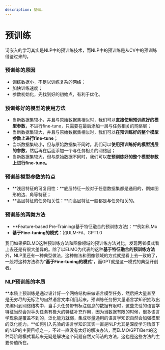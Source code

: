```yaml
---
description: 基础。
---
```


# 预训练

词嵌入的学习其实是NLP中的预训练技术，而NLP中的预训练是从CV中的预训练借鉴过来的。

### **预训练的原因**

* 训练数据小，不足以训练复杂的网络；
* 加快训练速度；
* 参数初始化，先找到好的初始点，有利于优化。

### **预训练好的模型的使用方法**

* 当新数据集较小，并且与原始数据集相似时，我们可以**直接使用预训练好的模型参数**，不进行fine-tune，只需要在最后添加一层与任务相关的网络层；
* 当新数据集较大，并且与原始数据集相似时，我们可以**在预训练好的整个模型参数上进行fine-tune；**
* 当新数据集较小，但与原始数据集不同时，我们可以**使用预训练好的模型浅层的参数**，然后再在后面添加一个与任务相关的网络层；
* 当新数据集较大，但与原始数据不同时，我们可以**在预训练好的整个模型参数上进行fine-tune。**

### **预训练模型参数的特点**

* **浅层特征的可复用性：**底层特征一般对于任意数据集都是通用的，例如图形的边、角等特征；
* **高层特征的任务相关性：**而高层特征一般都是与任务相关的。

### **预训练的两类方法**

* **Feature-based Pre-Training\(基于特征融合的预训练方法\)：**例如ELMo
* **基于Fine-tuning的模式**：如ULM-Fit、GPT1.0

我们如果把ELMO这种预训练方法和图像领域的预训练方法对比，发现两者模式看上去还是有很大差异的。除了以ELMO为代表的这种**基于特征融合的预训练方法**外，NLP里还有一种典型做法，这种做法和图像领域的方式就是看上去一致的了，一般将这种方法称为“**基于Fine-tuning的模式**”，而GPT就是这一模式的典型开创者。

### NLP预训练的本质

**本质上预训练是通过设计好一个网络结构来做语言模型任务，然后把大量甚至是无穷尽的无标注的自然语言文本利用起来，预训练任务把大量语言学知识抽取出来编码到网络结构中，当手头任务带有标注信息的数据有限时，这些先验的语言学特征当然会对手头任务有极大的特征补充作用，因为当数据有限的时候，很多语言学现象是覆盖不到的，泛化能力就弱，集成尽量通用的语言学知识自然会加强模型的泛化能力。**如何引入先验的语言学知识其实一直是NLP尤其是深度学习场景下的NLP的主要目标之一，不过一直没有太好的解决办法，而ELMO/GPT/Bert的这种两阶段模式看起来无疑是解决这个问题自然又简洁的方法，这也是这些方法的主要价值所在。




